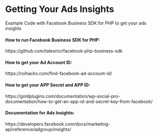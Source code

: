 # Getting Your Ads Insights

Example Code with Facebook Business SDK for PHP to get your ads insights

<h4>How to run Facebook Business SDK for PHP:</h4>
https://github.com/talesricr/facebook-php-business-sdk

<h4>How to get your Ad Account ID:</h4>
https://roihacks.com/find-facebook-ad-account-id/

<h4>How to get your APP Secret and APP ID:</h4>
https://goldplugins.com/documentation/wp-social-pro-documentation/how-to-get-an-app-id-and-secret-key-from-facebook/

<h4>Documentation for Ads Insights:</h4>
https://developers.facebook.com/docs/marketing-api/reference/adgroup/insights/

